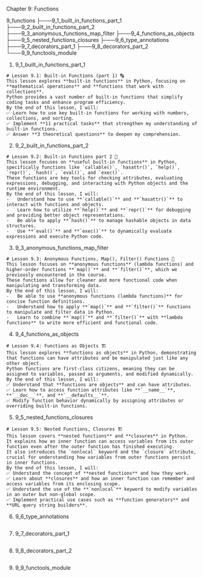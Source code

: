 Chapter 9: Functions

9_functions
├───9_1_built_in_functions_part_1
├───9_2_built_in_functions_part_2
├───9_3_anonymous_functions_map_filter
├───9_4_functions_as_objects
├───9_5_nested_functions_closures
├───9_6_type_annotations
├───9_7_decorators_part_1
├───9_8_decorators_part_2
└───9_9_functools_module

1. 9_1_built_in_functions_part_1

```
# Lesson 9.1: Built-in Functions (part 1) 🔠
This lesson explores **built-in functions** in Python, focusing on **mathematical operations** and **functions that work with collections**.
Python provides a vast number of built-in functions that simplify coding tasks and enhance program efficiency.
By the end of this lesson, I will:
✅ Learn how to use key built-in functions for working with numbers, collections, and sorting.
✅ Implement **11 practical tasks** that strengthen my understanding of built-in functions.
✅ Answer **3 theoretical questions** to deepen my comprehension.
```

2. 9_2_built_in_functions_part_2

```
# Lesson 9.2: Built-in Functions part 2 🔧
This lesson focuses on **useful built-in functions** in Python, specifically functions like `callable()`, `hasattr()`, `help()`, `repr()`, `hash()`, `eval()`, and `exec()`.
These functions are key tools for checking attributes, evaluating expressions, debugging, and interacting with Python objects and the runtime environment.
By the end of this lesson, I will:
-   Understand how to use **`callable()`** and **`hasattr()`** to interact with functions and objects.
-   Learn how to utilize **`help()`** and **`repr()`** for debugging and providing better object representations.
-   Be able to apply **`hash()`** to manage hashable objects in data structures.
-   Use **`eval()`** and **`exec()`** to dynamically evaluate expressions and execute Python code.
```

3. 9_3_anonymous_functions_map_filter

```
# Lesson 9.3: Anonymous Functions, Map(), Filter() Functions 🔧
This lesson focuses on **anonymous functions** (lambda functions) and higher-order functions **`map()`** and **`filter()`**, which we previously encountered in the course.
These functions allow for cleaner and more functional code when manipulating and transforming data.
By the end of this lesson, I will:
-   Be able to use **anonymous functions (lambda functions)** for concise function definitions.
-   Understand how to apply **`map()`** and **`filter()`** functions to manipulate and filter data in Python.
-   Learn to combine **`map()`** and **`filter()`** with **lambda functions** to write more efficient and functional code.
```

4. 9_4_functions_as_objects

```
# Lesson 9.4: Functions as Objects 🏗️
This lesson explores **functions as objects** in Python, demonstrating that functions can have attributes and be manipulated just like any other object.
Python functions are first-class citizens, meaning they can be assigned to variables, passed as arguments, and modified dynamically.
By the end of this lesson, I will:
✅ Understand that **functions are objects** and can have attributes.
✅ Learn how to access function attributes like **`__name__`**, **`__doc__`**, and **`__defaults__`**.
✅ Modify function behavior dynamically by assigning attributes or overriding built-in functions.
```

5. 9_5_nested_functions_closures

```
# Lesson 9.5: Nested Functions, Closures 🏗️
This lesson covers **nested functions** and **closures** in Python.
It explains how an inner function can access variables from its outer function even after the outer function has finished executing.
It also introduces the `nonlocal` keyword and the `closure` attribute, crucial for understanding how variables from outer functions persist in inner functions.
By the end of this lesson, I will:
✅ Understand the concept of **nested functions** and how they work.
✅ Learn about **closures** and how an inner function can remember and access variables from its enclosing scope.
✅ Understand the use of the **`nonlocal`** keyword to modify variables in an outer but non-global scope.
✅ Implement practical use cases such as **function generators** and **URL query string builders**.
```

6. 9_6_type_annotations

```

```

7. 9_7_decorators_part_1

```

```

8. 9_8_decorators_part_2

```

```

9. 9_9_functools_module

```

```
